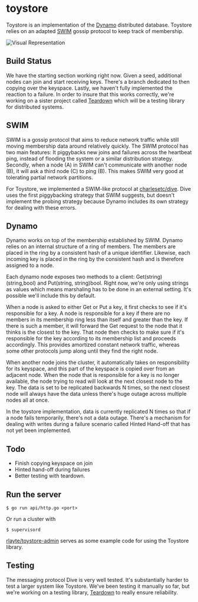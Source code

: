 # toystore

Toystore is an implementation of the [Dynamo](http://www.allthingsdistributed.com/files/amazon-dynamo-sosp2007.pdf) distributed database. Toystore relies on an adapted [SWIM](https://www.cs.cornell.edu/~asdas/research/dsn02-swim.pdf) gossip protocol to keep track of membership. 

![Visual Representation](http://www.charlesetc.com/images/toystore.png)

## Build Status

We have the starting section working right now. Given a seed, additional nodes can join and start receiving keys. There's a branch dedicated to then copying over the keyspace. Lastly, we haven't fully implemented the reaction to a failure. In order to insure that this works correctly, we're working on a sister project called [Teardown](http://github.com/rlayte/teardown) which will be a testing library for distributed systems.

## SWIM

SWIM is a gossip protocol that aims to reduce network traffic while still moving membership data around relatively quickly. The SWIM protocol has two main features: It piggybacks new joins and failures across the heartbeat ping, instead of flooding the system or a similar distribution strategy. Secondly, when a node (A) in SWIM can't communicate with another node (B), it will ask a third node (C) to ping (B). This makes SWIM very good at tolerating partial network partitions. 

For Toystore, we implemented a SWIM-like protocol at [charlesetc/dive](http://github.com/Charlesetc/dive). Dive uses the first piggybacking strategy that SWIM suggests, but doesn't implement the probing strategy because Dynamo includes its own strategy for dealing with these errors. 

## Dynamo

Dynamo works on top of the membership established by SWIM. Dynamo relies on an internal structure of a ring of members. The members are placed in the ring by a consistent hash of a unique identifier. Likewise, each incoming key is placed in the ring by the consistent hash and is therefore assigned to a node. 

Each dynamo node exposes two methods to a client: Get(string)(string,bool) and Put(string, string)bool. Right now, we're only using strings as values which means marshaling has to be done in an external setting. It's possible we'll include this by default.

When a node is asked to either Get or Put a key, it first checks to see if it's responsible for a key. A node is responsible for a key if there are no members in its membership ring less than itself and greater than the key. If there is such a member, it will forward the Get request to the node that it thinks is the closest to the key. That node then checks to make sure if it's responsible for the key according to its membership list and proceeds accordingly. This provides amortized constant network traffic, whereas some other protocols jump along until they find the right node.

When another node joins the cluster, it automatically takes on responsibility for its keyspace, and this part of the keyspace is copied over from an adjacent node. When the node that is responsible for a key is no longer available, the node trying to read will look at the next closest node to the key. The data is set to be replicated backwards N times, so the next closest node will always have the data unless there's huge outage across multiple nodes all at once.

In the toystore implementation, data is currently replicated N times so that if a node fails temporarily, there's not a data outage. There's a mechanism for dealing with writes during a failure scenario called Hinted Hand-off that has not yet been implemented.

## Todo

* Finish copying keyspace on join
* Hinted hand-off during failures
* Better testing with teardown.

## Run the server

    $ go run api/http.go <port>

Or run a cluster with

    $ supervisord

[rlayte/toystore-admin](http://github.com/rlayte/toystore-admin) serves as some example code for using the Toystore library.

## Testing

The messaging protocol Dive is very well tested. It's substantially harder to test a larger system like Toystore. We've been testing it manually so far, but we're working on a testing library, [Teardown](http://github.com/rlayte/teardown) to really ensure reliability. 
